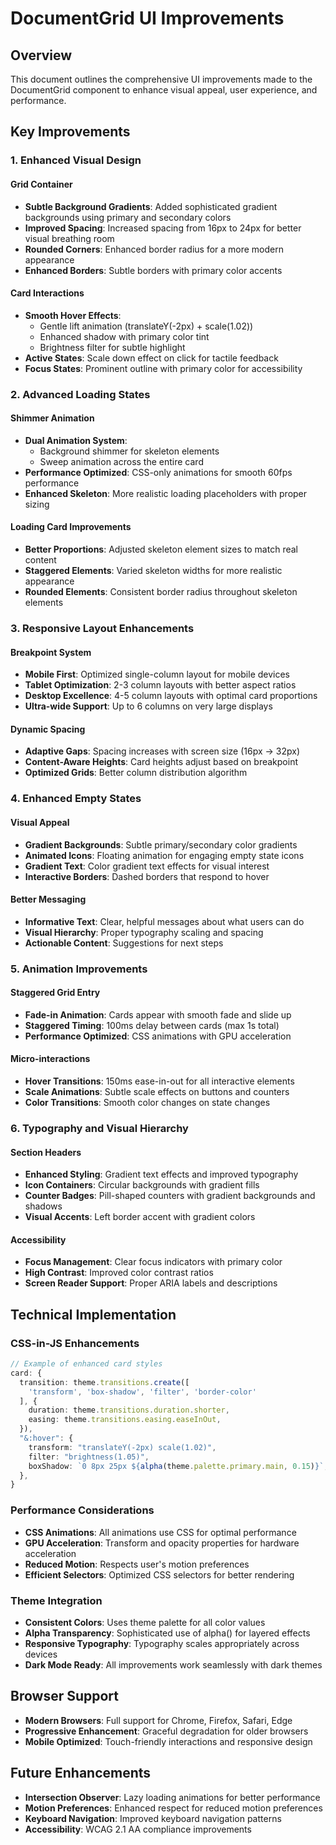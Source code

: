 # DocumentGrid UI Improvements

## Overview

This document outlines the comprehensive UI improvements made to the
DocumentGrid component to enhance visual appeal, user experience, and
performance.

## Key Improvements

### 1. Enhanced Visual Design

#### Grid Container

- **Subtle Background Gradients**: Added sophisticated gradient backgrounds
  using primary and secondary colors
- **Improved Spacing**: Increased spacing from 16px to 24px for better visual
  breathing room
- **Rounded Corners**: Enhanced border radius for a more modern appearance
- **Enhanced Borders**: Subtle borders with primary color accents

#### Card Interactions

- **Smooth Hover Effects**:
  - Gentle lift animation (translateY(-2px) + scale(1.02))
  - Enhanced shadow with primary color tint
  - Brightness filter for subtle highlight
- **Active States**: Scale down effect on click for tactile feedback
- **Focus States**: Prominent outline with primary color for accessibility

### 2. Advanced Loading States

#### Shimmer Animation

- **Dual Animation System**:
  - Background shimmer for skeleton elements
  - Sweep animation across the entire card
- **Performance Optimized**: CSS-only animations for smooth 60fps performance
- **Enhanced Skeleton**: More realistic loading placeholders with proper sizing

#### Loading Card Improvements

- **Better Proportions**: Adjusted skeleton element sizes to match real content
- **Staggered Elements**: Varied skeleton widths for more realistic appearance
- **Rounded Elements**: Consistent border radius throughout skeleton elements

### 3. Responsive Layout Enhancements

#### Breakpoint System

- **Mobile First**: Optimized single-column layout for mobile devices
- **Tablet Optimization**: 2-3 column layouts with better aspect ratios
- **Desktop Excellence**: 4-5 column layouts with optimal card proportions
- **Ultra-wide Support**: Up to 6 columns on very large displays

#### Dynamic Spacing

- **Adaptive Gaps**: Spacing increases with screen size (16px → 32px)
- **Content-Aware Heights**: Card heights adjust based on breakpoint
- **Optimized Grids**: Better column distribution algorithm

### 4. Enhanced Empty States

#### Visual Appeal

- **Gradient Backgrounds**: Subtle primary/secondary color gradients
- **Animated Icons**: Floating animation for engaging empty state icons
- **Gradient Text**: Color gradient text effects for visual interest
- **Interactive Borders**: Dashed borders that respond to hover

#### Better Messaging

- **Informative Text**: Clear, helpful messages about what users can do
- **Visual Hierarchy**: Proper typography scaling and spacing
- **Actionable Content**: Suggestions for next steps

### 5. Animation Improvements

#### Staggered Grid Entry

- **Fade-in Animation**: Cards appear with smooth fade and slide up
- **Staggered Timing**: 100ms delay between cards (max 1s total)
- **Performance Optimized**: CSS animations with GPU acceleration

#### Micro-interactions

- **Hover Transitions**: 150ms ease-in-out for all interactive elements
- **Scale Animations**: Subtle scale effects on buttons and counters
- **Color Transitions**: Smooth color changes on state changes

### 6. Typography and Visual Hierarchy

#### Section Headers

- **Enhanced Styling**: Gradient text effects and improved typography
- **Icon Containers**: Circular backgrounds with gradient fills
- **Counter Badges**: Pill-shaped counters with gradient backgrounds and shadows
- **Visual Accents**: Left border accent with gradient colors

#### Accessibility

- **Focus Management**: Clear focus indicators with primary color
- **High Contrast**: Improved color contrast ratios
- **Screen Reader Support**: Proper ARIA labels and descriptions

## Technical Implementation

### CSS-in-JS Enhancements

```typescript
// Example of enhanced card styles
card: {
  transition: theme.transitions.create([
    'transform', 'box-shadow', 'filter', 'border-color'
  ], {
    duration: theme.transitions.duration.shorter,
    easing: theme.transitions.easing.easeInOut,
  }),
  "&:hover": {
    transform: "translateY(-2px) scale(1.02)",
    filter: "brightness(1.05)",
    boxShadow: `0 8px 25px ${alpha(theme.palette.primary.main, 0.15)}`,
  },
}
```

### Performance Considerations

- **CSS Animations**: All animations use CSS for optimal performance
- **GPU Acceleration**: Transform and opacity properties for hardware
  acceleration
- **Reduced Motion**: Respects user's motion preferences
- **Efficient Selectors**: Optimized CSS selectors for better rendering

### Theme Integration

- **Consistent Colors**: Uses theme palette for all color values
- **Alpha Transparency**: Sophisticated use of alpha() for layered effects
- **Responsive Typography**: Typography scales appropriately across devices
- **Dark Mode Ready**: All improvements work seamlessly with dark themes

## Browser Support

- **Modern Browsers**: Full support for Chrome, Firefox, Safari, Edge
- **Progressive Enhancement**: Graceful degradation for older browsers
- **Mobile Optimized**: Touch-friendly interactions and responsive design

## Future Enhancements

- **Intersection Observer**: Lazy loading animations for better performance
- **Motion Preferences**: Enhanced respect for reduced motion preferences
- **Keyboard Navigation**: Improved keyboard navigation patterns
- **Accessibility**: WCAG 2.1 AA compliance improvements
